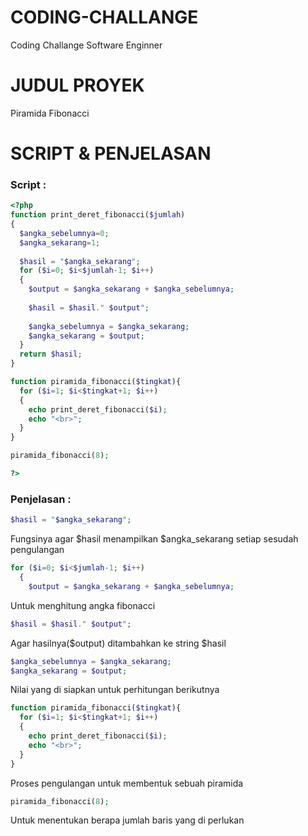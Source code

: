 # CODING-CHALLANGE
Coding Challange Software Enginner

# JUDUL PROYEK
Piramida Fibonacci

# SCRIPT & PENJELASAN
### Script :

```php
<?php
function print_deret_fibonacci($jumlah)
{
  $angka_sebelumnya=0;
  $angka_sekarang=1;
  
  $hasil = "$angka_sekarang";
  for ($i=0; $i<$jumlah-1; $i++)
  {
    $output = $angka_sekarang + $angka_sebelumnya;
    
    $hasil = $hasil." $output";
  
    $angka_sebelumnya = $angka_sekarang;
    $angka_sekarang = $output;
  }
  return $hasil;
}

function piramida_fibonacci($tingkat){
  for ($i=1; $i<$tingkat+1; $i++)
  {
    echo print_deret_fibonacci($i);
    echo "<br>";
  }
}

piramida_fibonacci(8);

?>
```

### Penjelasan :

```php
$hasil = "$angka_sekarang";
```
Fungsinya agar $hasil menampilkan $angka_sekarang setiap sesudah pengulangan

```php
for ($i=0; $i<$jumlah-1; $i++)
  {
    $output = $angka_sekarang + $angka_sebelumnya;
```
Untuk menghitung angka fibonacci

```php
$hasil = $hasil." $output";
```
Agar hasilnya($output) ditambahkan ke string $hasil

```php
$angka_sebelumnya = $angka_sekarang;
$angka_sekarang = $output;
```
Nilai yang di siapkan untuk perhitungan berikutnya

```php
function piramida_fibonacci($tingkat){
  for ($i=1; $i<$tingkat+1; $i++)
  {
    echo print_deret_fibonacci($i);
    echo "<br>";
  }
}
```
Proses pengulangan untuk membentuk sebuah piramida

```php
piramida_fibonacci(8);
```
Untuk menentukan berapa jumlah baris yang di perlukan
